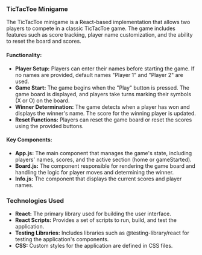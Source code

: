 ### TicTacToe Minigame

The TicTacToe minigame is a React-based implementation that allows two players to compete in a classic TicTacToe game. The game includes features such as score tracking, player name customization, and the ability to reset the board and scores. 

#### Functionality:

- **Player Setup:** Players can enter their names before starting the game. If no names are provided, default names "Player 1" and "Player 2" are used.
- **Game Start:** The game begins when the "Play" button is pressed. The game board is displayed, and players take turns marking their symbols (X or O) on the board.
- **Winner Determination:** The game detects when a player has won and displays the winner's name. The score for the winning player is updated.
- **Reset Functions:** Players can reset the game board or reset the scores using the provided buttons.

#### Key Components:

- **App.js:** The main component that manages the game's state, including players' names, scores, and the active section (home or gameStarted).
- **Board.js:** The component responsible for rendering the game board and handling the logic for player moves and determining the winner.
- **Info.js:** The component that displays the current scores and player names.

### Technologies Used

- **React:** The primary library used for building the user interface.
- **React Scripts:** Provides a set of scripts to run, build, and test the application.
- **Testing Libraries:** Includes libraries such as @testing-library/react for testing the application's components.
- **CSS:** Custom styles for the application are defined in CSS files.
